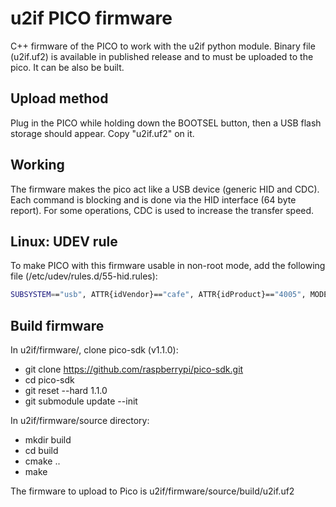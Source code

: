 # u2if PICO firmware

C++ firmware of the PICO to work with the u2if python module.
Binary file (u2if.uf2) is available in published release and to must be uploaded to the pico. It can be also be built.

## Upload method
Plug in the PICO while holding down the BOOTSEL button, then a USB flash storage should appear. Copy "u2if.uf2" on it.

## Working
The firmware makes the pico act like a USB device (generic HID and CDC). Each command is blocking and is done via the HID interface (64 byte report). For some operations, CDC is used to increase the transfer speed.

## Linux: UDEV rule
To make PICO with this firmware usable in non-root mode, add the following file (/etc/udev/rules.d/55-hid.rules):

```bash
SUBSYSTEM=="usb", ATTR{idVendor}=="cafe", ATTR{idProduct}=="4005", MODE="0666"
```

## Build firmware

In u2if/firmware/, clone pico-sdk (v1.1.0):
 - git clone https://github.com/raspberrypi/pico-sdk.git
 - cd pico-sdk
 - git reset --hard 1.1.0
 - git submodule update --init

In u2if/firmware/source directory:
 - mkdir build
 - cd build
 - cmake ..
 - make

The firmware to upload to Pico is u2if/firmware/source/build/u2if.uf2

